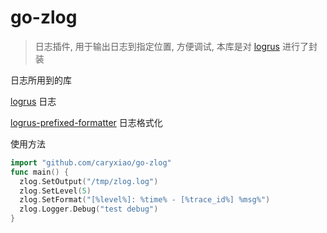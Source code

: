 # go-zlog

> 日志插件, 用于输出日志到指定位置, 方便调试, 本库是对 [logrus](github.com/sirupsen/logrus) 进行了封装



日志所用到的库

[logrus](github.com/sirupsen/logrus) 日志

[logrus-prefixed-formatter](https://github.com/x-cray/logrus-prefixed-formatter) 日志格式化



使用方法

```go
import "github.com/caryxiao/go-zlog"
func main() {
  zlog.SetOutput("/tmp/zlog.log")
  zlog.SetLevel(5)
  zlog.SetFormat("[%level%]: %time% - [%trace_id%] %msg%")
  zlog.Logger.Debug("test debug")
}

```


